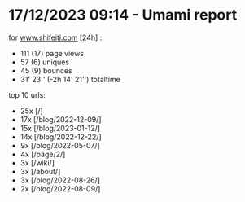 # 17/12/2023 09:14 - Umami report
for www.shifeiti.com [24h] :

 - 111 (17) page views
 - 57 (6) uniques
 - 45 (9) bounces
 - 31' 23'' (-2h 14' 21'') totaltime


top 10 urls:
 - 25x [/]
 - 17x [/blog/2022-12-09/]
 - 15x [/blog/2023-01-12/]
 - 14x [/blog/2022-12-22/]
 - 9x [/blog/2022-05-07/]
 - 4x [/page/2/]
 - 3x [/wiki/]
 - 3x [/about/]
 - 3x [/blog/2022-08-26/]
 - 2x [/blog/2022-08-09/]


